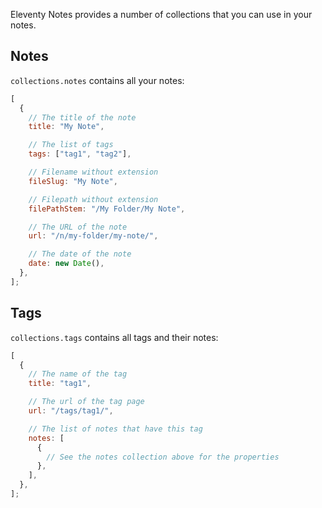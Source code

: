 Eleventy Notes provides a number of collections that you can use in your notes.

## Notes

`collections.notes` contains all your notes:

```js
[
  {
    // The title of the note
    title: "My Note",

    // The list of tags
    tags: ["tag1", "tag2"],

    // Filename without extension
    fileSlug: "My Note",

    // Filepath without extension
    filePathStem: "/My Folder/My Note",

    // The URL of the note
    url: "/n/my-folder/my-note/",

    // The date of the note
    date: new Date(),
  },
];
```

## Tags

`collections.tags` contains all tags and their notes:

```js
[
  {
    // The name of the tag
    title: "tag1",

    // The url of the tag page
    url: "/tags/tag1/",

    // The list of notes that have this tag
    notes: [
      {
        // See the notes collection above for the properties
      },
    ],
  },
];
```
